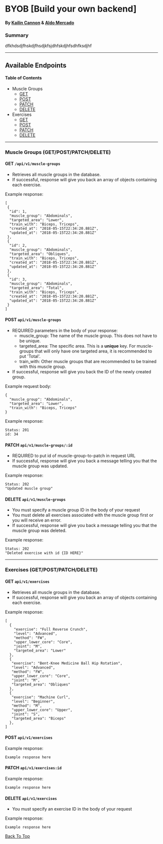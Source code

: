 # BYOB [Build your own backend]
#### By [Kailin Cannon](https://github.com/Kc2693) & [Aldo Mercado](https://github.com/amercado1014)

### Summary  
dfkhdsdjfhskdjfhsdjkfsjdhfskdjhfsdhfksdjhf

-------



## Available Endpoints
 #### Table of Contents  
  * Muscle Groups
    * [GET](https://github.com/Kc2693/BYOB/blob/master/README.md#get-apiv1muscle-groups)
    * [POST](https://github.com/Kc2693/BYOB/blob/master/README.md#post-apiv1muscle-groups)
    * [PATCH](https://github.com/Kc2693/BYOB/blob/master/README.md#patch-apiv1muscle-groups)
    * [DELETE](https://github.com/Kc2693/BYOB/blob/master/README.md#delete-apiv1muscle-groups)
  * Exercises
    * [GET](https://github.com/Kc2693/BYOB/blob/master/README.md#get-apiv1exercises)
    * [POST](https://github.com/Kc2693/BYOB/blob/master/README.md#post-apiv1exercises)
    * [PATCH](https://github.com/Kc2693/BYOB/blob/master/README.md#patch-apiv1exercisesid)
    * [DELETE](https://github.com/Kc2693/BYOB/blob/master/README.md#delete-apiv1exercises)

---  

### Muscle Groups (GET/POST/PATCH/DELETE)  

#### GET `/api/v1/muscle-groups` 
  * Retrieves all muscle groups in the database. 
  * If successful, response will give you back an array of objects containing each exercise.
  
  Example response:
  ```
  [
   {
    "id": 1,
    "muscle_group": "Abdominals",
    "targeted_area": "Lower",
    "train_with": "Biceps, Triceps",
    "created_at": "2018-05-15T22:34:20.881Z",
    "updated_at": "2018-05-15T22:34:20.881Z"
   },
   {
    "id": 2,
    "muscle_group": "Abdominals",
    "targeted_area": "Obliques",
    "train_with": "Biceps, Triceps",
    "created_at": "2018-05-15T22:34:20.881Z",
    "updated_at": "2018-05-15T22:34:20.881Z"
   },
   {
    "id": 3,
    "muscle_group": "Abdominals",
    "targeted_area": "Total",
    "train_with": "Biceps, Triceps",
    "created_at": "2018-05-15T22:34:20.881Z",
    "updated_at": "2018-05-15T22:34:20.881Z"
   }
  ]
  ```

#### POST `api/v1/muscle-groups`  
 * REQUIRED parameters in the body of your response:   
   * muscle_group:  The name of the muscle group. This does not have to be unique. 
   * targeted_area: The specific area. This is a **unique** key. For muscle-groups that will only have one targeted area, it is recommended to put 'Total'.
   * train_with: Other muscle groups that are recommended to be trained with this muscle group. 
 * If successful, response will give you back the ID of the newly created group.
  
  Example request body: 
  ```
  {
    "muscle_group": "Abdominals",
    "targeted_area": "Lower",
    "train_with": "Biceps, Triceps"
  }
  ```
  Example response:
  ```
  Status: 201
  id: 34
  ```

#### PATCH `api/v1/muscle-groups/:id` 
 * REQUIRED to put id of muscle-group-to-patch in request URL
 * If successful, response will give you back a message telling you that the muscle group was updated.
 
Example response:  
```
Status: 202
"Updated muscle group"
```


#### DELETE `api/v1/muscle-groups`
  * You must specify a muscle group ID in the body of your request
  * You must delete all exercises associated with the muscle group first or you will receive an error.
  * If successful, response will give you back a message telling you that the muscle group was deleted.
  
  Example response:
  ```
  Status: 202
  "Deleted exercise with id {ID HERE}"
  ```
---
### Exercises (GET/POST/PATCH/DELETE)  

#### GET `api/v1/exercises`  
  * Retrieves all muscle groups in the database. 
  * If successful, response will give you back an array of objects containing each exercise.  
  
  Example response:
  ```
  [
    {
      "exercise": "Full Reverse Crunch",
      "level": "Advanced",
      "method": "FW",
      "upper_lower_core": "Core",
      "joint": "M",
      "targeted_area": "Lower"
    },
    {
     "exercise": "Bent-Knee Medicine Ball Hip Rotation",
     "level": "Advanced",
     "method": "FW",
     "upper_lower_core": "Core",
     "joint": "M",
     "targeted_area": "Obliques"
    },
    {
     "exercise": "Machine Curl",
     "level": "Beginner",
     "method": "M",
     "upper_lower_core": "Upper",
     "joint": "S",
     "targeted_area": "Biceps"
    },
  ]
  ```

#### POST `api/v1/exercises`  

  Example response:
  ```
  Example response here
  ```

#### PATCH `api/v1/exercises:id`
  Example response:
  ```
  Example response here
  ```

#### DELETE `api/v1/exercises`
  * You must specify an exercise ID in the body of your request  
  
  Example response:
  ```
  Example response here
  ```



[Back To Top](https://github.com/Kc2693/BYOB/blob/master/README.md#byob-build-your-own-backend)
